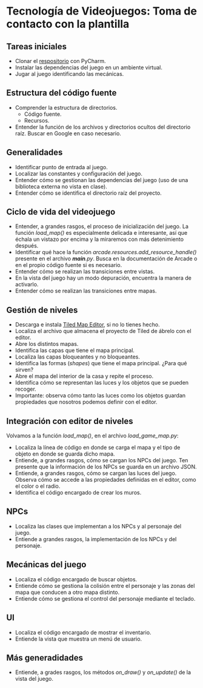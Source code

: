 # Tecnología de Videojuegos: Toma de contacto con la plantilla

## Tareas iniciales
- Clonar el [respositorio](https://github.com/dfbarrero/community-rpg) con PyCharm.
- Instalar las dependencias del juego en un ambiente virtual.
- Jugar al juego identificando las mecánicas.
  
## Estructura del código fuente
- Comprender la estructura de directorios.
  - Código fuente.
  - Recursos.
- Entender la función de los archivos y directorios ocultos del directorio raíz. Buscar en Google en caso necesario.
  
## Generalidades
- Identificar punto de entrada al juego.
- Localizar las constantes y configuración del juego.
- Entender cómo se gestionan las dependencias del juego (uso de una biblioteca externa no vista en clase).
- Entender cómo se identifica el directorio raíz del proyecto.
  
## Ciclo de vida del videojuego
- Entender, a grandes rasgos, el proceso de inicialización del juego. La función *load_map()* es especialmente delicada e interesante, así que échala un vistazo por encima y la miraremos con más detenimiento después.
- Identificar qué hace la función *arcade.resources.add_resource_handle()* presente en el archivo *__main__.py*. Busca en la documentación de Arcade o en el propio código fuente si es necesario.
- Entender cómo se realizan las transiciones entre vistas.
- En la vista del juego hay un modo depuración, encuentra la manera de activarlo.
- Entender cómo se realizan las transiciones entre mapas.

## Gestión de niveles
- Descarga e instala [Tiled Map Editor](https://www.mapeditor.org/), si no lo tienes hecho.
- Localiza el archivo que almacena el proyecto de Tiled de ábrelo con el editor.
- Abre los distintos mapas.
- Identifica las capas que tiene el mapa principal.
- Localiza las capas bloqueantes y no bloqueantes.
- Identifica las formas (*shapes*) que tiene el mapa principal. ¿Para qué sirven?
- Abre el mapa del interior de la casa y repite el proceso.
- Identifica cómo se representan las luces y los objetos que se pueden recoger.
- Importante: observa cómo tanto las luces como los objetos guardan propiedades que nosotros podemos definir con el editor.
  
## Integración con editor de niveles
Volvamos a la función *load_map()*, en el archivo *load_game_map.py*:
- Localiza la línea de código en donde se carga el mapa y el tipo de objeto en donde se guarda dicho mapa.
- Entiende, a grandes rasgos, cómo se cargan los NPCs del juego. Ten presente que la información de los NPCs se guarda en un archivo JSON.
- Entiende, a grandes rasgos, cómo se cargan las luces del juego. Observa cómo se accede a las propiedades definidas en el editor, como el color o el radio.
- Identifica el código encargado de crear los muros.

## NPCs
- Localiza las clases que implementan a los NPCs y al personaje del juego.
- Entiende a grandes rasgos, la implementación de los NPCs y del personaje.

## Mecánicas del juego
- Localiza el código encargado de buscar objetos.
- Entiende cómo se gestiona la colisión entre el personaje y las zonas del mapa que conducen a otro mapa distinto.
- Entiende cómo se gestiona el control del personaje mediante el teclado.

## UI
- Localiza el código encargado de mostrar el inventario.
- Entiende la vista que muestra un menú de usuario.

## Más generadidades
- Entiende, a grades rasgos, los métodos *on_draw()* y *on_update()* de la vista del juego.
